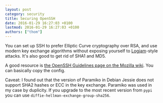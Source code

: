 ```yaml
---
layout: post
category: security
title: Securing OpenSSH
date: 2016-01-29 16:27:03 +0100
lastmod: 2016-01-29 16:27:03 +0100
authors: ["thom"]
---
```


You can set up SSH to prefer Elliptic Curve cryptography over RSA, and use
modern key exchange algorithms without exposing yourself to
[Logjam][logjam]-style attacks. It's also good to get rid of SHA1 and MD5.

A good resource is
[the OpenSSH Guidelines page on the Mozilla wiki][mozopenssh].
You can basically copy the config.

Caveat: I found out that the version of Paramiko in Debian Jessie does not
support SHA2 hashes or ECC in the key exchange. Paramiko was used in my case
by duplicity. If you upgrade to the most recent version from `pypi` you can
use `diffie-hellman-exchange-group-sha256`.

[mozopenssh]: https://wiki.mozilla.org/Security/Guidelines/OpenSSH
[logjam]: https://weakdh.org
